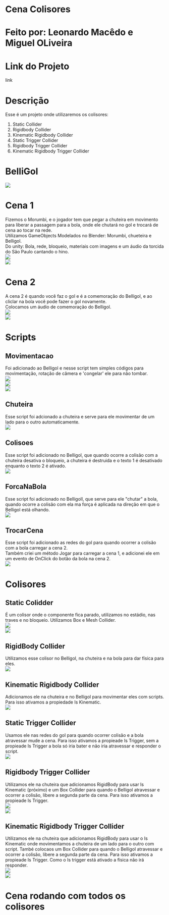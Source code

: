 # Cena Colisores
# Feito por: Leonardo Macêdo e Miguel OLiveira
# Link do Projeto
link

# Descrição
Esse é um projeto onde utilizaremos os colisores: <br>
1. Static Collider <br>
2. Rigidbody Collider <br>
3. Kinematic Rigidbody Collider <br>
4. Static Trigger Collider <br>
5. Rigidbody Trigger Collider <br>
6. Kinematic Rigidbody Trigger Collider <br>

# BelliGol
<img src = "imagens/belligol.jpg"> <br>

# Cena 1
Fizemos o Morumbi, e o jogador tem que pegar a chuteira em movimento para liberar a passagem para a bola, onde ele chutará no gol e trocará de cena ao tocar na rede. <br>
Utilizamos GameObjects Modelados no Blender: Morumbi, chueteira e Belligol. <br>
Do unity: Bola, rede, bloqueio, materiais com imagens e um áudio da torcida do São Paulo cantando o hino. <br>
<img src = "imagens/cena1.png"> <br>
<img src = "imagens/hino.jpg"> <br>

# Cena 2
A cena 2 é quando você faz o gol e é a comemoração do Belligol, e ao cliclar na bola você pode fazer o gol novamente. <br>
Colocamos um áudio de comemoração do Belligol.<br>
<img src = "imagens/cena2.png"> <br>
<img src = "imagens/audiobelli.jpg"> <br>

# Scripts
## Movimentacao
Foi adicionado ao Belligol e nesse script tem simples códigos para movimentação, rotação de câmera e 'congelar' ele para não tombar. <br>
<img src = "imagens/movi1.png"> <br>
<img src = "imagens/movi2.png"> <br>
<img src = "imagens/movi3.png"> <br>

## Chuteira
Esse script foi adcionado a chuteira e serve para ele movimentar de um lado para o outro automaticamente.<br>
<img src = "imagens/chuteira.png"> <br>

## Colisoes
Esse script foi adicionado no Belligol, que quando ocorre a colisão com a chuteira desativa o bloqueio, a chuteira é destruida e o texto 1 é desativado enquanto o texto 2 é ativado.<br>
<img src = "imagens/chuteira.png"> <br>

## ForcaNaBola
Esse script foi adicionado no Belligoll, que serve para ele "chutar" a bola, quando ocorre a colisão com ela ma força é aplicada na direção em que o Belligol está olhando.<br>
<img src = "imagens/forca.png"> <br>

## TrocarCena
Esse script foi adicionado as redes do gol para quando ocorrer a colisão com a bola carregar a cena 2.<br>
Também criei um método Jogar para carregar a cena 1, e adicionei ele em um evento de OnClick do botão da bola na cena 2.<br>
<img src = "imagens/cena.png"> <br>

# Colisores
## Static Colidder
É um colisor onde o componente fica parado, utilizamos no estádio, nas traves e no bloqueio. Utilizamos Box e Mesh Collider. <br>
<img src = "imagens/boxco.jpg"> <br>
<img src = "imagens/mesh.jpg"> <br>

## RigidBody Collider
Utilizamos esse colisor no Belligol, na chuteira e na bola para dar física para eles.<br>
<img src = "imagens/rigid.jpg"> <br>

## Kinematic Rigidbody Collider
Adicionamos ele na chuteira e no Belligol para movimentar eles com scripts. Para isso ativamos a propiedade Is Kinematic.<br>
<img src = "imagens/rigid.jpg"> <br>

## Static Trigger Collider
Usamos ele nas redes do gol para quando ocorrer colisão e a bola atravessar mude a cena. Para isso ativamos a propieade Is Trigger, sem a propieade Is Trigger a bola só iria bater e não iria atravessar e responder o script.<br>
<img src = "imagens/trigger.jpg"> <br>

## Rigidbody Trigger Collider
Utilizamos ele na chuteira que adicionamos RigidBody para usar Is Kinematic (próximo) e um Box Collider para quando o Belligol atravessar e ocorrer a colisão, libere a segunda parte da cena. Para isso ativamos a propieade Is Trigger.<br>
<img src = "imagens/rigid.jpg"> <br>
<img src = "imagens/trigger.jpg"> <br>

## Kinematic Rigidbody Trigger Collider
Utilizamos ele na chuteira que adicionamos RigidBody para usar o Is Kinematic onde movimentamos a chuteira de um lado para o outro com script. També colocaos um Box Collider para quando o Belligol atravessar e ocorrer a colisão, libere a segunda parte da cena. Para isso ativamos a propieade Is Trigger. Como o Is trigger está ativado a física não irá responder.<br>
<img src = "imagens/rigid.jpg"> <br>
<img src = "imagens/trigger.jpg"> <br>

# Cena rodando com todos os colisores
